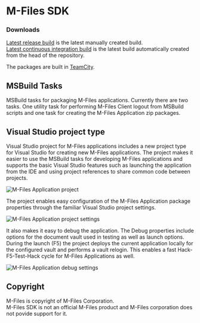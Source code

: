 # M-Files SDK

### Downloads

[Latest release build](http://mfiles.jubjubnest.net/guestAuth/repository/download/bt3/lastSuccessful/MFiles.SDK%20%7Bbuild.number%7D.zip) is the latest manually created build.  
[Latest continuous integration build](http://mfiles.jubjubnest.net/guestAuth/repository/download/bt2/lastSuccessful/MFiles.SDK%20%7Bbuild.number%7D.zip) is the latest build automatically created from the head of the repository.

The packages are built in [TeamCity](http://mfiles.jubjubnest.net/).

## MSBuild Tasks

MSBuild tasks for packaging M-Files applications. Currently there are two tasks.
One utility task for performing M-Files Client logout from MSBuild scripts and
one task for creating the M-Files Application zip packages.

## Visual Studio project type

Visual Studio project for M-Files applications includes a new project type for
Visual Studio for creating new M-Files applications. The project makes it easier
to use the MSBuild tasks for developing M-Files applications and supports the
basic Visual Studio features such as launching the application from the IDE and
using project references to share common code between projects.

![M-Files Application project](http://ssh.jubjubnest.net/~wace/code.png)

The project enables easy configuration of the M-Files Application package
properties through the familiar Visual Studio project settings.

![M-Files Application project settings](http://ssh.jubjubnest.net/~wace/project-properties.png)

It also makes it easy to debug the application. The Debug properties include
options for the document vault used in testing as well as launch options.
During the launch (F5) the project deploys the current application locally
for the configured vault and performs a vault relogin. This enables a fast
Hack-F5-Test-Hack cycle for M-Files Applications as well.

![M-Files Application debug settings](http://ssh.jubjubnest.net/~wace/debug-properties.png)

## Copyright

M-Files is copyright of M-Files Corporation.  
M-Files SDK is not an official M-Files product and M-Files corporation
does not povide support for it.

